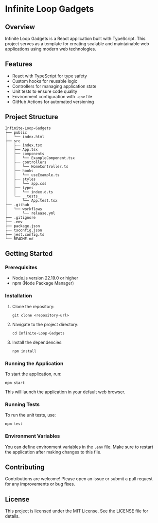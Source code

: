 # Infinite Loop Gadgets

## Overview
Infinite Loop Gadgets is a React application built with TypeScript. This project serves as a template for creating scalable and maintainable web applications using modern web technologies.

## Features
- React with TypeScript for type safety
- Custom hooks for reusable logic
- Controllers for managing application state
- Unit tests to ensure code quality
- Environment configuration with `.env` file
- GitHub Actions for automated versioning 

## Project Structure
```
Infinite-Loop-Gadgets
├── public
│   └── index.html
├── src
│   ├── index.tsx
│   ├── App.tsx
│   ├── components
│   │   └── ExampleComponent.tsx
│   ├── controllers
│   │   └── HomeController.ts
│   ├── hooks
│   │   └── useExample.ts
│   ├── styles
│   │   └── app.css
│   ├── types
│   │   └── index.d.ts
│   └── __tests__
│       └── App.test.tsx
├── .github
│   └── workflows
│       └── release.yml
├── .gitignore
├── .env
├── package.json
├── tsconfig.json
├── jest.config.ts
└── README.md
```

## Getting Started

### Prerequisites
- Node.js version 22.19.0 or higher
- npm (Node Package Manager)

### Installation
1. Clone the repository:
   ```
   git clone <repository-url>
   ```
2. Navigate to the project directory:
   ```
   cd Infinite-Loop-Gadgets
   ```
3. Install the dependencies:
   ```
   npm install
   ```

### Running the Application
To start the application, run:
```
npm start
```
This will launch the application in your default web browser.

### Running Tests
To run the unit tests, use:
```
npm test
```

### Environment Variables
You can define environment variables in the `.env` file. Make sure to restart the application after making changes to this file.

## Contributing
Contributions are welcome! Please open an issue or submit a pull request for any improvements or bug fixes.

## License
This project is licensed under the MIT License. See the LICENSE file for details.